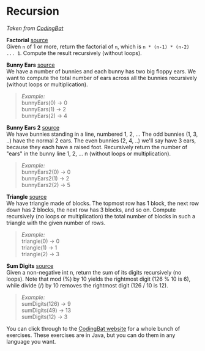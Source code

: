 # Recursion

*Taken from [CodingBat](http://codingbat.com)*

**Factorial** [source](http://codingbat.com/prob/p154669)   
Given `n` of 1 or more, return the factorial of `n`, which is `n * (n-1) * (n-2) ... 1`. Compute the result recursively (without loops).

**Bunny Ears** [source](http://codingbat.com/prob/p183649)  
We have a number of bunnies and each bunny has two big floppy ears. We want to compute the total number of ears across all the bunnies recursively (without loops or multiplication). 

> *Example:*  
bunnyEars(0) → 0  
bunnyEars(1) → 2  
bunnyEars(2) → 4   

**Bunny Ears 2** [source](http://codingbat.com/prob/p107330)  
We have bunnies standing in a line, numbered 1, 2, ... The odd bunnies (1, 3, ..) have the normal 2 ears. The even bunnies (2, 4, ..) we'll say have 3 ears, because they each have a raised foot. Recursively return the number of "ears" in the bunny line 1, 2, ... n (without loops or multiplication).   

> *Example:*  
bunnyEars2(0) → 0  
bunnyEars2(1) → 2  
bunnyEars2(2) → 5  

**Triangle** [source](http://codingbat.com/prob/p194781)  
We have triangle made of blocks. The topmost row has 1 block, the next row down has 2 blocks, the next row has 3 blocks, and so on. Compute recursively (no loops or multiplication) the total number of blocks in such a triangle with the given number of rows. 

> *Example:*  
triangle(0) → 0  
triangle(1) → 1  
triangle(2) → 3  

**Sum Digits** [source](http://codingbat.com/prob/p163932)   
Given a non-negative int n, return the sum of its digits recursively (no loops). Note that mod (%) by 10 yields the rightmost digit (126 % 10 is 6), while divide (/) by 10 removes the rightmost digit (126 / 10 is 12).    

> *Example:*    
sumDigits(126) → 9  
sumDigits(49) → 13   
sumDigits(12) → 3 

You can click through to the [CodingBat website](http://codingbat.com/java/Recursion-1) for a whole bunch of exercises. These exercises are in Java, but you can do them in any language you want. 
